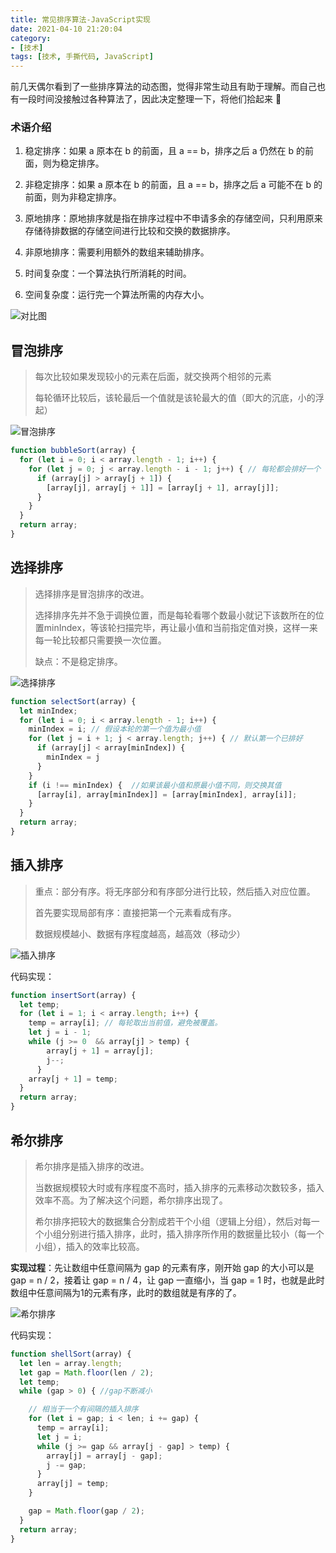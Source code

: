 ```yaml
---
title: 常见排序算法-JavaScript实现
date: 2021-04-10 21:20:04
category: 
- [技术]
tags: [技术, 手撕代码, JavaScript]
---
```


前几天偶尔看到了一些排序算法的动态图，觉得非常生动且有助于理解。而自己也有一段时间没接触过各种算法了，因此决定整理一下，将他们拾起来 📝

<!-- more -->

### 术语介绍

1. 稳定排序：如果 a 原本在 b 的前面，且 a == b，排序之后 a 仍然在 b 的前面，则为稳定排序。

2. 非稳定排序：如果 a 原本在 b 的前面，且 a == b，排序之后 a 可能不在 b 的前面，则为非稳定排序。

3. 原地排序：原地排序就是指在排序过程中不申请多余的存储空间，只利用原来存储待排数据的存储空间进行比较和交换的数据排序。

4. 非原地排序：需要利用额外的数组来辅助排序。

5. 时间复杂度：一个算法执行所消耗的时间。

6. 空间复杂度：运行完一个算法所需的内存大小。

![对比图](/images/algorithms/sort-table.jpg)

## 冒泡排序

> 每次比较如果发现较小的元素在后面，就交换两个相邻的元素
>
> 每轮循环比较后，该轮最后一个值就是该轮最大的值（即大的沉底，小的浮起）

![冒泡排序](/images/algorithms/bubble.gif)

```js
function bubbleSort(array) {
  for (let i = 0; i < array.length - 1; i++) {
    for (let j = 0; j < array.length - i - 1; j++) { // 每轮都会排好一个
      if (array[j] > array[j + 1]) {
        [array[j], array[j + 1]] = [array[j + 1], array[j]];
      }
    }
  }
  return array;
}
```

## 选择排序

> 选择排序是冒泡排序的改进。
>
> 选择排序先并不急于调换位置，而是每轮看哪个数最小就记下该数所在的位置minIndex，等该轮扫描完毕，再让最小值和当前指定值对换，这样一来每一轮比较都只需要换一次位置。
>
> 缺点：不是稳定排序。

![选择排序](/images/algorithms/select.gif)

```js
function selectSort(array) {
  let minIndex;
  for (let i = 0; i < array.length - 1; i++) {
    minIndex = i; // 假设本轮的第一个值为最小值
    for (let j = i + 1; j < array.length; j++) { // 默认第一个已排好
      if (array[j] < array[minIndex]) {
        minIndex = j
      }
    }
    if (i !== minIndex) {  //如果该最小值和原最小值不同，则交换其值
      [array[i], array[minIndex]] = [array[minIndex], array[i]];
    }
  }
  return array;
}
```

## 插入排序

> 重点：部分有序。将无序部分和有序部分进行比较，然后插入对应位置。
>
> 首先要实现局部有序：直接把第一个元素看成有序。
>
> 数据规模越小、数据有序程度越高，越高效（移动少）

![插入排序](/images/algorithms/insert.gif)

代码实现：

```js
function insertSort(array) {
  let temp;
  for (let i = 1; i < array.length; i++) {
    temp = array[i]; // 每轮取出当前值，避免被覆盖。
    let j = i - 1;
    while (j >= 0  && array[j] > temp) {
        array[j + 1] = array[j];
        j--;
      }
    array[j + 1] = temp;
  }
  return array;
}
```

## 希尔排序

> 希尔排序是插入排序的改进。
>
> 当数据规模较大时或有序程度不高时，插入排序的元素移动次数较多，插入效率不高。为了解决这个问题，希尔排序出现了。
>
> 希尔排序把较大的数据集合分割成若干个小组（逻辑上分组），然后对每一个小组分别进行插入排序，此时，插入排序所作用的数据量比较小（每一个小组），插入的效率比较高。

**实现过程**：先让数组中任意间隔为 gap 的元素有序，刚开始 gap 的大小可以是 gap = n / 2，接着让 gap = n / 4，让 gap 一直缩小，当 gap = 1 时，也就是此时数组中任意间隔为1的元素有序，此时的数组就是有序的了。

![希尔排序](/images/algorithms/Shell.gif)

代码实现：

```js
function shellSort(array) {
  let len = array.length;
  let gap = Math.floor(len / 2);
  let temp;
  while (gap > 0) { //gap不断减小

    // 相当于一个有间隔的插入排序
    for (let i = gap; i < len; i += gap) {
      temp = array[i];
      let j = i;
      while (j >= gap && array[j - gap] > temp) {
        array[j] = array[j - gap];
        j -= gap;
      }
      array[j] = temp;
    }

    gap = Math.floor(gap / 2);
  }
  return array;
}
```
